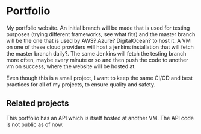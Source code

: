 # Portfolio

My portfolio website. An initial branch will be made that is used for testing purposes (trying different frameworks, see what fits) and the master branch will
be the one that is used by AWS? Azure? DigitalOcean? to host it. A VM on one of these cloud providers will host a jenkins installation that will fetch the master branch
daily?. The same Jenkins will fetch the testing branch more often, maybe every minute or so and then push the code to another vm on success, where the website will be hosted at.

Even though this is a small project, I want to keep the same CI/CD and best practices for all of my projects, to ensure quality and safety.

## Related projects

This portfolio has an API which is itself hosted at another VM. The API code is not public as of now.